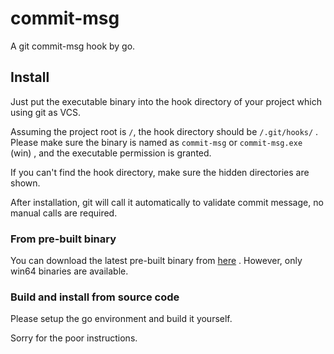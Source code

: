# commit-msg

A git commit-msg hook by go.



## Install

Just put the executable binary into the hook directory of your project which using git as VCS.

Assuming the project root is `/`, the hook directory should be `/.git/hooks/` . Please make sure the binary is named as `commit-msg` or `commit-msg.exe` (win) , and the executable permission is granted.

If you can't find the hook directory, make sure the hidden directories are shown.



After installation, git will call it automatically to validate commit message, no manual calls are required.

### From pre-built binary

You can download the latest pre-built binary from [here](https://github.com/JayceChant/commit-msg/releases) . However, only win64 binaries are available.



### Build and install from source code

Please setup the go environment and build it yourself.

Sorry for the poor instructions.